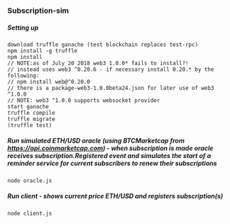 ### Subscription-sim

##### Setting up
```
download truffle ganache (test blockchain replaces test-rpc)
npm install -g truffle 
npm install 
// NOTE:as of July 20 2018 web3 1.0.0* fails to install?! 
// instead uses web3 ^0.20.6 - if necessary install 0.20.* by the following:
// npm install web@^0.20.0  
// there is a package-web3-1.0.0beta24.json for later use of web3 ^1.0.0
// NOTE: web3 ^1.0.0 supports websocket provider
start ganache
truffle compile
truffle migrate
(truffle test)
```

##### Run simulated ETH/USD oracle (using BTCMarketcap from https://api.coinmarketcap.com) - when subscription is made oracle receives subscription.Registered event and simulates the start of a reminder service for current subscribers to renew their subscriptions
```
node oracle.js
```

##### Run client - shows current price ETH/USD and registers subscription(s)
```
node client.js
```
